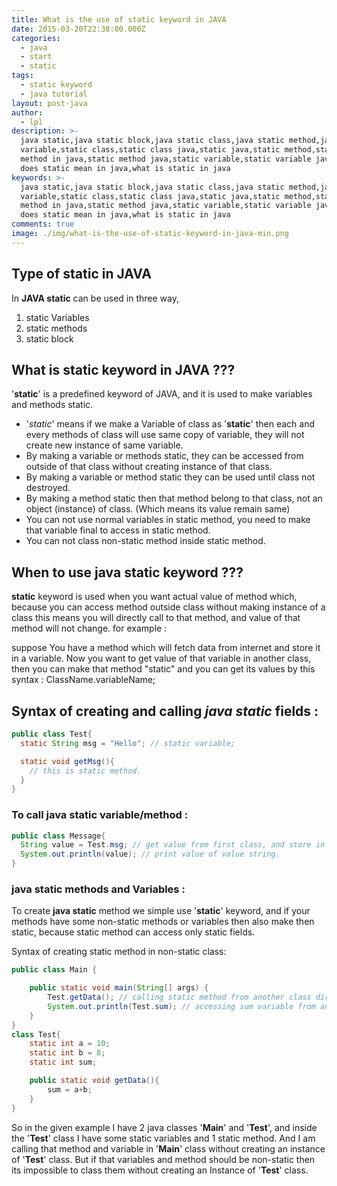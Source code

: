 ```yaml
---
title: What is the use of static keyword in JAVA
date: 2015-03-20T22:38:00.000Z
categories:
  - java
  - start
  - static
tags:
  - static keyword
  - java tutorial
layout: post-java
author:
  - lpl
description: >-
  java static,java static block,java static class,java static method,java static
  variable,static class,static class java,static java,static method,static
  method in java,static method java,static variable,static variable java,what
  does static mean in java,what is static in java
keywords: >-
  java static,java static block,java static class,java static method,java static
  variable,static class,static class java,static java,static method,static
  method in java,static method java,static variable,static variable java,what
  does static mean in java,what is static in java
comments: true
image: ./img/what-is-the-use-of-static-keyword-in-java-min.png
---
```


## Type of static in JAVA

In **JAVA static** can be used in three way,

1. static Variables
2. static methods
3. static block

## What is static keyword in JAVA ???

'**static**' is a predefined keyword of JAVA, and it is used to make variables and methods static.

* '_static_' means if we make a Variable of class as '**static**' then each and every methods of class will use same copy of variable, they will not create new instance of same variable.
* By making a variable or methods static, they can be accessed from outside of that class without creating instance of that class.
* By making a variable or method static they can be used until class not destroyed.
* By making a method static then that method belong to that class, not an object (instance) of class. (Which means its value remain same)
* You can not use normal variables in static method, you need to make that variable final to access in static method.
* You can not class non-static method inside static method.

## When to use **java static** keyword ???

**static** keyword is used when you want actual value of method which, because you can access method outside class without making instance of a class this means you will directly call to that method, and value of that method will not change.
for example :

suppose You have a method which will fetch data from internet and store it in a variable. Now you want to get value of that variable in another class, then you can make that method "static" and you can get its values by this syntax : ClassName.variableName;

## Syntax of creating and calling _java static_ fields :

```java
public class Test{
  static String msg = "Hello"; // static variable;

  static void getMsg(){
    // this is static method.
  }
}

```

### To call java static variable/method :

```java
public class Message{
  String value = Test.msg; // get value from first class, and store in value string;
  System.out.println(value); // print value of value string.
}
```

### java static methods and Variables :
To create **java static** method we simple use '**static**' keyword, and if your methods have some non-static methods or variables then also make then static, because static method can access only static fields.

Syntax of creating static method in non-static class:

```java
public class Main {

	public static void main(String[] args) {
		Test.getData(); // calling static method from another class directly using class name
		System.out.println(Test.sum); // accessing sum variable from another class
	}
}
class Test{
	static int a = 10;
	static int b = 8;
	static int sum;

	public static void getData(){
		sum = a+b;
	}
}
```

So in the given example I have 2 java classes '**Main**' and '**Test**', and inside the '**Test**' class I have some static variables and 1 static method. And I am calling that method and variable in '**Main**' class without creating an instance of '**Test**' class. But if that variables and method should be non-static then its impossible to class them without creating an Instance of '**Test**' class.


